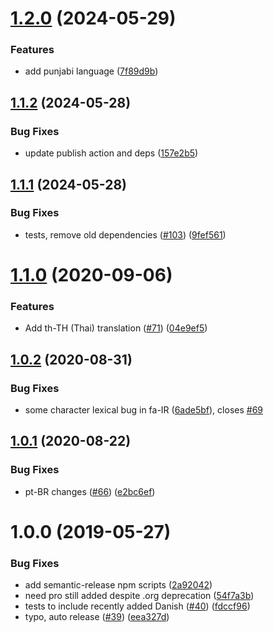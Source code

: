 # [1.2.0](https://github.com/kevinchappell/formBuilder-languages/compare/v1.1.2...v1.2.0) (2024-05-29)


### Features

* add punjabi language ([7f89d9b](https://github.com/kevinchappell/formBuilder-languages/commit/7f89d9ba8b09de2ffdc01db27f1c19259c039f8a))

## [1.1.2](https://github.com/kevinchappell/formBuilder-languages/compare/v1.1.1...v1.1.2) (2024-05-28)


### Bug Fixes

* update publish action and deps ([157e2b5](https://github.com/kevinchappell/formBuilder-languages/commit/157e2b59267341427b680e53f7cfaf1d63acda3a))

## [1.1.1](https://github.com/kevinchappell/formBuilder-languages/compare/v1.1.0...v1.1.1) (2024-05-28)


### Bug Fixes

* tests, remove old dependencies ([#103](https://github.com/kevinchappell/formBuilder-languages/issues/103)) ([9fef561](https://github.com/kevinchappell/formBuilder-languages/commit/9fef561b1ecb46a09cf25daf1887d296daa56657))

# [1.1.0](https://github.com/kevinchappell/formBuilder-languages/compare/v1.0.2...v1.1.0) (2020-09-06)


### Features

* Add th-TH (Thai) translation ([#71](https://github.com/kevinchappell/formBuilder-languages/issues/71)) ([04e9ef5](https://github.com/kevinchappell/formBuilder-languages/commit/04e9ef5))

## [1.0.2](https://github.com/kevinchappell/formBuilder-languages/compare/v1.0.1...v1.0.2) (2020-08-31)


### Bug Fixes

* some character lexical bug in fa-IR ([6ade5bf](https://github.com/kevinchappell/formBuilder-languages/commit/6ade5bf)), closes [#69](https://github.com/kevinchappell/formBuilder-languages/issues/69)

## [1.0.1](https://github.com/kevinchappell/formBuilder-languages/compare/v1.0.0...v1.0.1) (2020-08-22)


### Bug Fixes

* pt-BR changes ([#66](https://github.com/kevinchappell/formBuilder-languages/issues/66)) ([e2bc6ef](https://github.com/kevinchappell/formBuilder-languages/commit/e2bc6ef))

# 1.0.0 (2019-05-27)


### Bug Fixes

* add semantic-release npm scripts ([2a92042](https://github.com/kevinchappell/formBuilder-languages/commit/2a92042))
* need pro still added despite .org deprecation ([54f7a3b](https://github.com/kevinchappell/formBuilder-languages/commit/54f7a3b))
* tests to include recently added Danish ([#40](https://github.com/kevinchappell/formBuilder-languages/issues/40)) ([fdccf96](https://github.com/kevinchappell/formBuilder-languages/commit/fdccf96))
* typo, auto release ([#39](https://github.com/kevinchappell/formBuilder-languages/issues/39)) ([eea327d](https://github.com/kevinchappell/formBuilder-languages/commit/eea327d))
